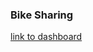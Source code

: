 ### Bike Sharing
[link to dashboard](https://public.tableau.com/app/profile/bryan2377/viz/CitiBikeChallenge_16428827355550/Story1?publish=yes)
